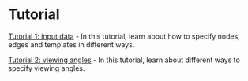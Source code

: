 # Tutorial

[Tutorial 1: input data](./tutorial1_input/) - In this tutorial, learn about how to specify nodes, edges and templates in different ways. 

[Tutorial 2: viewing angles](./tutorial2_views/) - In this tutorial, learn about different ways to specify viewing angles.
